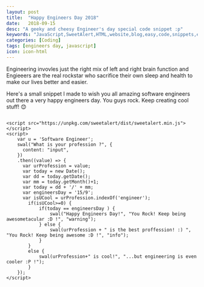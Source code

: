 ```yaml
---
layout: post
title:  "Happy Engineers Day 2018"
date:   2018-09-15
desc: "A geeky and cheesy Engineer's day special code snippet :p"
keywords: "JavaScript,SweetAlert,HTML,website,blog,easy,code,snippets,engieers day, engineer's day, engineersday, engineers day 2018, engineers day 2018 wish"
categories: [Coding]
tags: [engineers day, javascript]
icon: icon-html
---
```


Engineering invovles just the right mix of left and right brain function and Engieeers are the real rockstar who sacrifice their own sleep and health to make our lives better and easier. 

Here's a small snippet I made to wish you all amazing software engineers out there a very happy engineers day. You guys rock. Keep creating cool stuff! 😊 

```

<script src="https://unpkg.com/sweetalert/dist/sweetalert.min.js"></script>
<script>
	var u = 'Software Engineer';
	swal("What is your profession ?", {
	  content: "input",
	})
	.then((value) => {
	  var urProfession = value;
	  var today = new Date();
	  var dd = today.getDate();
	  var mm = today.getMonth()+1;
	  var today = dd + '/' + mm;
	  var engineersDay = '15/9';
	  var isUCool = urProfession.indexOf('engineer');
	  	if(isUCool>=0) {
	  		if(today == engineersDay ) {
	  			swal("Happy Engineers Day!", "You Rock! Keep being awesometacular :D !", "warning");
	  		} else {
	  			swal(urProfession + " is the best proffession! :) ", "You Rock! Keep being awesome :D !", "info");
	  		}
	  	}
	  	else {
	  		swal(urProfession+" is cool!", "...but engineering is even cooler :P !");
	  	}
	});	
</script>

```

